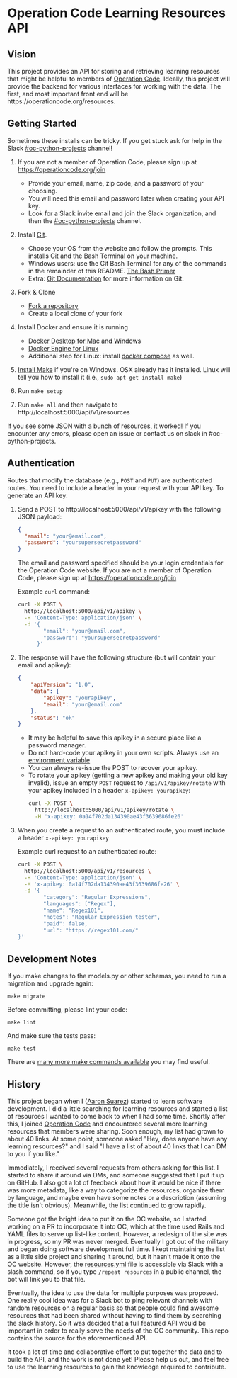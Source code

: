 # Operation Code Learning Resources API

## Vision

This project provides an API for storing and retrieving learning resources that might be helpful to members of [Operation Code](https://operationcode.org/). Ideally, this project will provide the backend for various interfaces for working with the data. The first, and most important front end will be https://<span></span>operationcode.org/resources.

## Getting Started

Sometimes these installs can be tricky.  If you get stuck ask for help in the Slack [#oc-python-projects](https://operation-code.slack.com/messages/C7NJLCCMB) channel!

1. If you are not a member of Operation Code, please sign up at https://operationcode.org/join
    - Provide your email, name, zip code, and a password of your choosing.
    - You will need this email and password later when creating your API key.
    - Look for a Slack invite email and join the Slack organization, and then the [#oc-python-projects](https://operation-code.slack.com/messages/C7NJLCCMB) channel.

1. Install [Git](https://git-scm.com/downloads).
    - Choose your OS from the website and follow the prompts.  This installs Git and the Bash Terminal on your machine.
    - Windows users: use the Git Bash Terminal for any of
      the commands in the remainder of this README.
      [The Bash Primer](http://www.compciv.org/bash-guide/)
    - Extra: [Git Documentation](https://git-scm.com/doc) for more information on Git.

1. Fork & Clone
    - [Fork a repository](https://help.github.com/articles/fork-a-repo/)
    - Create a local clone of your fork

1. Install Docker and ensure it is running
    - [Docker Desktop for Mac and Windows](https://www.docker.com/products/docker-desktop)
    - [Docker Engine for Linux](https://docs.docker.com/install/linux/docker-ce/ubuntu/)
    - Additional step for Linux: install [docker compose](https://docs.docker.com/compose/install/#install-compose) as well.

1. [Install Make](http://gnuwin32.sourceforge.net/packages/make.htm) if you're on Windows. OSX already has it installed. Linux will tell you how to install it (i.e., `sudo apt-get install make`)

1. Run `make setup`

1. Run `make all` and then navigate to http://localhost:5000/api/v1/resources

If you see some JSON with a bunch of resources, it worked! If you encounter any errors, please open an issue or contact us on slack in #oc-python-projects.

## Authentication

 Routes that modify the database (e.g., `POST` and `PUT`) are authenticated routes. You need to include a header in your request with your API key. To generate an API key:

 1. Send a POST to http://localhost:5000/api/v1/apikey with the following JSON payload:

    ```json
    {
      "email": "your@email.com",
      "password": "yoursupersecretpassword"
    }
    ```

    The email and password specified should be your login credentials for the Operation Code website. If you are not a member of Operation Code, please sign up at https://operationcode.org/join

    Example `curl` command:
    ```sh
    curl -X POST \
      http://localhost:5000/api/v1/apikey \
      -H 'Content-Type: application/json' \
      -d '{
            "email": "your@email.com",
            "password": "yoursupersecretpassword"
          }'
    ```

 1. The response will have the following structure (but will contain your email and apikey):
    ```json
    {
        "apiVersion": "1.0",
        "data": {
            "apikey": "yourapikey",
            "email": "your@email.com"
        },
        "status": "ok"
    }
    ```
    - It may be helpful to save this apikey in a secure place like a password manager.
    - Do not hard-code your apikey in your own scripts. Always use an [environment variable](https://www.twilio.com/blog/2017/01/how-to-set-environment-variables.html)
    - You can always re-issue the POST to recover your apikey.
    - To rotate your apikey (getting a new apikey and making your old key invalid), issue an empty `POST` request to `/api/v1/apikey/rotate` with your apikey included in a header `x-apikey: yourapikey`:
        ```sh
        curl -X POST \
          http://localhost:5000/api/v1/apikey/rotate \
          -H 'x-apikey: 0a14f702da134390ae43f3639686fe26'
        ```

1. When you create a request to an authenticated route, you must include a header `x-apikey: yourapikey`

    Example curl request to an authenticated route:
    ```bash
    curl -X POST \
      http://localhost:5000/api/v1/resources \
      -H 'Content-Type: application/json' \
      -H 'x-apikey: 0a14f702da134390ae43f3639686fe26' \
      -d '{
            "category": "Regular Expressions",
            "languages": ["Regex"],
            "name": "Regex101",
            "notes": "Regular Expression tester",
            "paid": false,
            "url": "https://regex101.com/"
    }'
    ```

## Development Notes

If you make changes to the models.py or other schemas, you need to run a migration and upgrade again:

```
make migrate
```

Before committing, please lint your code:

```
make lint
```

And make sure the tests pass:

```
make test
```

There are [many more make commands available](Makefile) you may find useful.

## History

This project began when I ([Aaron Suarez](https://github.com/aaron-suarez)) started to learn software development. I did a little searching for learning resources and started a list of resources I wanted to come back to when I had some time. Shortly after this, I joined [Operation Code](https://operationcode.org/join) and encountered several more learning resources that members were sharing. Soon enough, my list had grown to about 40 links. At some point, someone asked "Hey, does anyone have any learning resources?" and I said "I have a list of about 40 links that I can DM to you if you like."

Immediately, I received several requests from others asking for this list. I started to share it around via DMs, and someone suggested that I put it up on GitHub. I also got a lot of feedback about how it would be nice if there was more metadata, like a way to categorize the resources, organize them by language, and maybe even have some notes or a description (assuming the title isn't obvious). Meanwhile, the list continued to grow rapidly.

Someone got the bright idea to put it on the OC website, so I started working on a PR to incorporate it into OC, which at the time used Rails and YAML files to serve up list-like content. However, a redesign of the site was in progress, so my PR was never merged. Eventually I got out of the military and began doing software development full time. I kept maintaining the list as a little side project and sharing it around, but it hasn't made it onto the OC website. However, the [resources.yml](https://github.com/OperationCode/resources_api/blob/master/resources.yml) file is accessible via Slack with a slash command, so if you type `/repeat resources` in a public channel, the bot will link you to that file.

Eventually, the idea to use the data for multiple purposes was proposed. One really cool idea was for a Slack bot to ping relevant channels with random resources on a regular basis so that people could find awesome resources that had been shared without having to find them by searching the slack history. So it was decided that a full featured API would be important in order to really serve the needs of the OC community. This repo contains the source for the aforementioned API.

It took a lot of time and collaborative effort to put together the data and to build the API, and the work is not done yet! Please help us out, and feel free to use the learning resources to gain the knowledge required to contribute.
